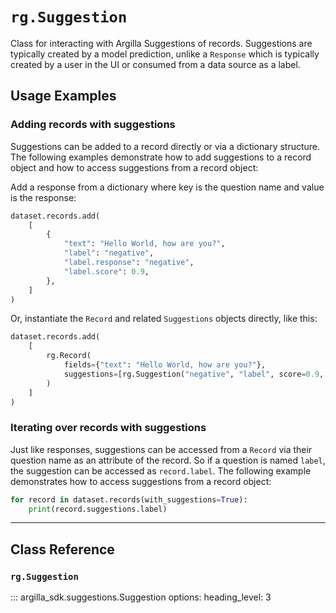 # `rg.Suggestion`

Class for interacting with Argilla Suggestions of records. Suggestions are typically created by a model prediction, unlike a `Response` which is typically created by a user in the UI or consumed from a data source as a label.

## Usage Examples

### Adding records with suggestions

Suggestions can be added to a record directly or via a dictionary structure. The following examples demonstrate how to add suggestions to a record object and how to access suggestions from a record object:

Add a response from a dictionary where key is the question name and value is the response:

```python
dataset.records.add(
    [
        {
            "text": "Hello World, how are you?",
            "label": "negative",
            "label.response": "negative",
            "label.score": 0.9,
        },
    ]
)
```
Or, instantiate the `Record` and related `Suggestions` objects directly, like this:

```python
dataset.records.add(
    [
        rg.Record(
            fields={"text": "Hello World, how are you?"},
            suggestions=[rg.Suggestion("negative", "label", score=0.9, agent="model_name")],
        )
    ]
)
```

### Iterating over records with suggestions

Just like responses, suggestions can be accessed from a `Record` via their question name as an attribute of the record. So if a question is named `label`, the suggestion can be accessed as `record.label`. The following example demonstrates how to access suggestions from a record object:

```python
for record in dataset.records(with_suggestions=True):
    print(record.suggestions.label)
```

---

## Class Reference

### `rg.Suggestion`

::: argilla_sdk.suggestions.Suggestion
    options: 
        heading_level: 3